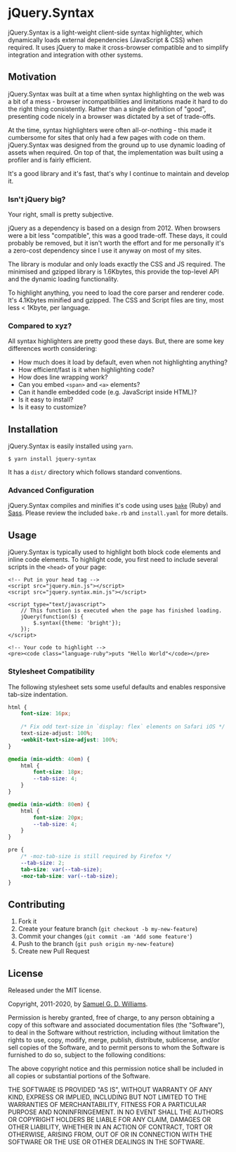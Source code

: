 # jQuery.Syntax

jQuery.Syntax is a light-weight client-side syntax highlighter, which dynamically loads external dependencies (JavaScript & CSS) when required. It uses jQuery to make it cross-browser compatible and to simplify integration and integration with other systems.

## Motivation

jQuery.Syntax was built at a time when syntax highlighting on the web was a bit of a mess - browser incompatibilities and limitations made it hard to do the right thing consistently. Rather than a single definition of "good", presenting code nicely in a browser was dictated by a set of trade-offs.

At the time, syntax highlighters were often all-or-nothing - this made it cumbersome for sites that only had a few pages with code on them. jQuery.Syntax was designed from the ground up to use dynamic loading of assets when required. On top of that, the implementation was built using a profiler and is fairly efficient.

It's a good library and it's fast, that's why I continue to maintain and develop it.

### Isn't jQuery big?

Your right, small is pretty subjective.

jQuery as a dependency is based on a design from 2012. When browsers were a bit less "compatible", this was a good trade-off. These days, it could probably be removed, but it isn't worth the effort and for me personally it's a zero-cost dependency since I use it anyway on most of my sites.

The library is modular and only loads exactly the CSS and JS required. The minimised and gzipped library is 1.6Kbytes, this provide the top-level API and the dynamic loading functionality.

To highlight anything, you need to load the core parser and renderer code. It's 4.1Kbytes minified and gzipped. The CSS and Script files are tiny, most less < 1Kbyte, per language.

### Compared to xyz?

All syntax highlighters are pretty good these days. But, there are some key differences worth considering:

- How much does it load by default, even when not highlighting anything?
- How efficient/fast is it when highlighting code?
- How does line wrapping work?
- Can you embed `<span>` and `<a>` elements?
- Can it handle embedded code (e.g. JavaScript inside HTML)?
- Is it easy to install?
- Is it easy to customize?

## Installation

jQuery.Syntax is easily installed using `yarn`.

	$ yarn install jquery-syntax

It has a `dist/` directory which follows standard conventions.

### Advanced Configuration

jQuery.Syntax compiles and minifies it's code using uses [`bake`](https://github.com/ioquatix/bake) (Ruby) and [Sass](http://sass-lang.com). Please review the included `bake.rb` and `install.yaml` for more details.

## Usage

jQuery.Syntax is typically used to highlight both block code elements and inline code elements. To highlight code, you first need to include several scripts in the `<head>` of your page:

	<!-- Put in your head tag -->
	<script src="jquery.min.js"></script>
	<script src="jquery.syntax.min.js"></script>
	
	<script type="text/javascript">
		// This function is executed when the page has finished loading.
		jQuery(function($) {
			$.syntax({theme: 'bright'});
		});
	</script>
	
	<!-- Your code to highlight -->
	<pre><code class="language-ruby">puts "Hello World"</code></pre>

### Stylesheet Compatibility

The following stylesheet sets some useful defaults and enables responsive tab-size indentation.

```css
html {
	font-size: 16px;
	
	/* Fix odd text-size in `display: flex` elements on Safari iOS */
	text-size-adjust: 100%;
	-webkit-text-size-adjust: 100%;
}

@media (min-width: 40em) {
	html {
		font-size: 18px;
		--tab-size: 4;
	}
}

@media (min-width: 80em) {
	html {
		font-size: 20px;
		--tab-size: 4;
	}
}

pre {
	/* -moz-tab-size is still required by Firefox */
	--tab-size: 2;
	tab-size: var(--tab-size);
	-moz-tab-size: var(--tab-size);
}
```

## Contributing

1. Fork it
2. Create your feature branch (`git checkout -b my-new-feature`)
3. Commit your changes (`git commit -am 'Add some feature'`)
4. Push to the branch (`git push origin my-new-feature`)
5. Create new Pull Request

## License

Released under the MIT license.

Copyright, 2011-2020, by [Samuel G. D. Williams](https://www.codeotaku.com/).

Permission is hereby granted, free of charge, to any person obtaining a copy
of this software and associated documentation files (the "Software"), to deal
in the Software without restriction, including without limitation the rights
to use, copy, modify, merge, publish, distribute, sublicense, and/or sell
copies of the Software, and to permit persons to whom the Software is
furnished to do so, subject to the following conditions:

The above copyright notice and this permission notice shall be included in
all copies or substantial portions of the Software.

THE SOFTWARE IS PROVIDED "AS IS", WITHOUT WARRANTY OF ANY KIND, EXPRESS OR
IMPLIED, INCLUDING BUT NOT LIMITED TO THE WARRANTIES OF MERCHANTABILITY,
FITNESS FOR A PARTICULAR PURPOSE AND NONINFRINGEMENT. IN NO EVENT SHALL THE
AUTHORS OR COPYRIGHT HOLDERS BE LIABLE FOR ANY CLAIM, DAMAGES OR OTHER
LIABILITY, WHETHER IN AN ACTION OF CONTRACT, TORT OR OTHERWISE, ARISING FROM,
OUT OF OR IN CONNECTION WITH THE SOFTWARE OR THE USE OR OTHER DEALINGS IN
THE SOFTWARE.
